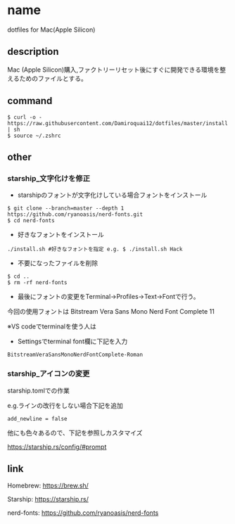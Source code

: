 # name

dotfiles for Mac(Apple Silicon)

## description
Mac (Apple Silicon)購入,ファクトリーリセット後にすぐに開発できる環境を整えるためのファイルとする。

## command

```
$ curl -o - https://raw.githubusercontent.com/Damiroquai12/dotfiles/master/install | sh
$ source ~/.zshrc
```
## other
### starship_文字化けを修正
- starshipのフォントが文字化けしている場合フォントをインストール
```
$ git clone --branch=master --depth 1 https://github.com/ryanoasis/nerd-fonts.git
$ cd nerd-fonts
```
- 好きなフォントをインストール
```
./install.sh #好きなフォントを指定 e.g. $ ./install.sh Hack
```
- 不要になったファイルを削除
```
$ cd ..
$ rm -rf nerd-fonts
```
- 最後にフォントの変更をTerminal->Profiles->Text->Fontで行う。

今回の使用フォントは
Bitstream Vera Sans Mono Nerd Font Complete 11

※VS codeでterminalを使う人は
- Settingsでterminal font欄に下記を入力
```
BitstreamVeraSansMonoNerdFontComplete-Roman
```
### starship_アイコンの変更
starship.tomlでの作業

e.g.ラインの改行をしない場合下記を追加
```
add_newline = false
```
他にも色々あるので、下記を参照しカスタマイズ

https://starship.rs/config/#prompt

## link
Homebrew: https://brew.sh/

Starship: https://starship.rs/

nerd-fonts: https://github.com/ryanoasis/nerd-fonts

